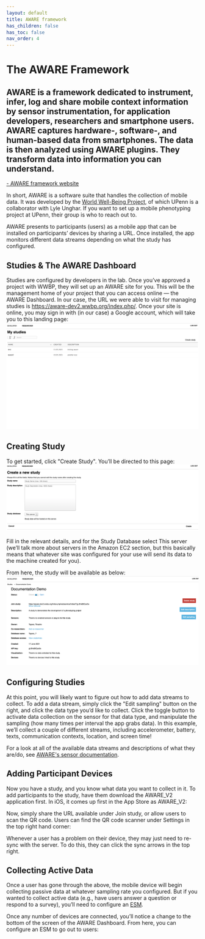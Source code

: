 ```yaml
---
layout: default
title: AWARE framework
has_children: false
has_toc: false
nav_order: 4
---
```

# The AWARE Framework

AWARE is a framework dedicated to instrument, infer, log and share mobile context information by sensor instrumentation, for application developers, researchers and smartphone users. AWARE captures hardware-, software-, and human-based data from smartphones. The data is then analyzed using AWARE plugins. They transform data into information you can understand.
--
 <a href="https://awareframework.com/"> - AWARE framework website</a> 

In short, AWARE is a software suite that handles the collection of mobile data. It was developed by the  <a href="http://www.wwbp.org/"> World Well-Being Project</a>, of which UPenn is a collaborator with Lyle Unghar. If you want to set up a mobile phenotyping project at UPenn, their group is who to reach out to.

AWARE presents to participants (users) as a mobile app that can be installed on participants’ devices by sharing a URL. Once installed, the app monitors different data streams depending on what the study has configured.

## Studies & The AWARE Dashboard
Studies are configured by developers in the lab. Once you’ve approved a project with WWBP, they will set up an AWARE site for you. This will be the management home of your project that you can access online — the AWARE Dashboard. In our case, the URL we were able to visit for managing studies is https://aware-dev2.wwbp.org/index.php/. Once your site is online, you may sign in with (in our case) a Google account, which will take you to this landing page:
![](../assets/images/aware_site.png)

## Creating Study
To get started, click "Create Study". You’ll be directed to this page:
![](../assets/images/create_study.png)

Fill in the relevant details, and for the Study Database select This server (we’ll talk more about servers in the Amazon EC2 section, but this basically means that whatever site was configured for your use will send its data to the machine created for you).

From here, the study will be available as below:
![](../assets/images/empty_project.png)

## Configuring Studies
At this point, you will likely want to figure out how to add data streams to collect. To add a data stream, simply click the "Edit sampling" button on the right, and click the data type you’d like to collect. Click the toggle button to activate data collection on the sensor for that data type, and manipulate the sampling (how many times per interval the app grabs data). In this example, we’ll collect a couple of different streams, including accelerometer, battery, texts, communication contexts, location, and screen time!
[](../assets/images/toggle_sensors.png)

For a look at all of the available data streams and descriptions of what they are/do, see <a href="https://awareframework.com/sensors/"> AWARE's sensor documentation</a>.

## Adding Participant Devices
Now you have a study, and you know what data you want to collect in it. To add participants to the study, have them download the AWARE_V2 application first. In iOS, it comes up first in the App Store as AWARE_V2:

[](../assets/images/user1.png)

Now, simply share the URL available under Join study, or allow users to scan the QR code. Users can find the QR code scanner under Settings in the top right hand corner:

[](../assets/images/user2.png)

Whenever a user has a problem on their device, they may just need to re-sync with the server. To do this, they can click the sync arrows in the top right.

## Collecting Active Data
Once a user has gone through the above, the mobile device will begin collecting passive data at whatever sampling rate you configured. But if you wanted to collect active data (e.g., have users answer a question or respond to a survey), you’ll need to configure an <a href="https://dl.acm.org/doi/10.1145/3123988"> ESM</a>.

Once any number of devices are connected, you’ll notice a change to the bottom of the screen of the AWARE Dashboard. From here, you can configure an ESM to go out to users:

